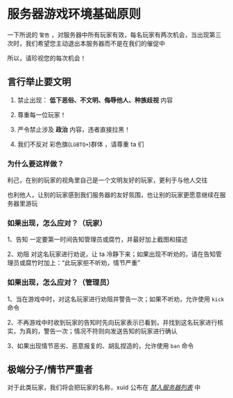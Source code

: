 # 服务器游戏环境基础原则

一下所说的 `警告` ，对服务器中所有玩家有效，每名玩家有两次机会，当出现第三次时，我们希望您主动退出本服务器而不是在我们的催促中

所以，请珍视您的每次机会！

## 言行举止要文明

1. 禁止出现： **低下恶俗、不文明、侮辱他人、种族歧视** 内容

2. 尊重每一位玩家！

3. 严令禁止涉及 **政治** 内容，违者直接拉黑！

4. 我们不反对 彩色旗(`LGBTQ+`)群体 ，请尊重 ta 们

### 为什么要这样做？

利己，在别的玩家的视角里自己是一个文明友好的玩家，更利于与他人交往

也利他人，让别的玩家感到我们服务器的友好氛围，也让别的玩家更愿意继续在服务器里游玩

### 如果出现，怎么应对？（玩家）

1、告知  一定要第一时间告知管理员或腐竹，并最好加上截图和描述

2、劝阻  对这名玩家进行劝说，让 ta 冷静下来；如果出现不听劝的，请在告知管理员或腐竹时加上：“此玩家拒不听劝，情节严重”

### 如果出现，怎么应对？（管理员）

1、当在游戏中时，对这名玩家进行劝阻并警告一次；如果不听劝，允许使用 `kick` 命令

2、不再游戏中时收到玩家的告知时先向玩家表示已看到，并找到这名玩家进行核实，为真的，警告一次；情况不符则向发送告知的玩家进行确认

3、如果出现情节恶劣、恶意报复的、胡乱捏造的，允许使用 `ban` 命令

## 极端分子/情节严重者

对于此类玩家，我们将会把玩家的名称，xuid 公布在 [*禁入服务器列表*](./no_play.md) 中

